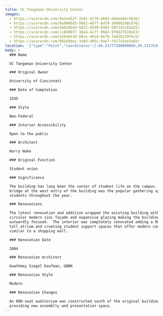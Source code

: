 ```yaml
---
title: UC Tangeman University Center
images:
  - https://ucarecdn.com/9a1ed52f-3581-4279-bb93-dabbdd6c9826/
  - https://ucarecdn.com/0a9966d3-5662-467f-8d79-3d486298c870/
  - https://ucarecdn.com/4a0c6b43-5832-43d9-8302-68f141c61625/
  - https://ucarecdn.com/cc860877-38a4-4c7f-9683-9f0d27610a53/
  - https://ucarecdn.com/429a013d-60ce-4918-8e79-f4d262397bc5/
  - https://ucarecdn.com/98169bac-3a8d-495c-9ae7-f41742ee3a03/
location: '{"type":"Point","coordinates":[-84.51777200000000,39.13176300000000]}'
body: >
  ### Name

  UC Tangeman University Center

  ### Original Owner

  University of Cincinnati

  ### Date of Completion

  1935

  ### Style

  Neo-Federal

  ### Interior Accessibility

  Open to the public

  ### Architect

  Harry Hake

  ### Original Function

  Student union

  ### Significance

  The building has long been the center of student life on the campus.  The
  bridge at the west entry of the building was the popular gathering spot for
  students throughout the year.

  ### Renovations

  The latest renovation and addition wrapped the existing building with a
  circular modern zinc façade and expansive glazing making the building more
  outwardly focused.  The interior was completely renovated adding a 90-foot
  tall atrium and creating student support spaces that offer modern conveniences
  similar to a shopping mall.

  ### Renovation Date

  2004

  ### Renovation Architect

  Gwathmey Siegel Kaufman, GBBN

  ### Renovation Style

  Modern

  ### Renovation Changes

  An 800-seat auditorium was constructed south of the original building
  providing new assemblly and presentation space.
---
```

